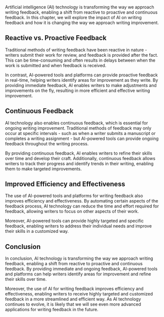 
Artificial intelligence (AI) technology is transforming the way we approach writing feedback, enabling a shift from reactive to proactive and continuous feedback. In this chapter, we will explore the impact of AI on writing feedback and how it is changing the way we approach writing improvement.

Reactive vs. Proactive Feedback
-------------------------------

Traditional methods of writing feedback have been reactive in nature - writers submit their work for review, and feedback is provided after the fact. This can be time-consuming and often results in delays between when the work is submitted and when feedback is received.

In contrast, AI-powered tools and platforms can provide proactive feedback in real-time, helping writers identify areas for improvement as they write. By providing immediate feedback, AI enables writers to make adjustments and improvements on the fly, resulting in more efficient and effective writing improvement.

Continuous Feedback
-------------------

AI technology also enables continuous feedback, which is essential for ongoing writing improvement. Traditional methods of feedback may only occur at specific intervals - such as when a writer submits a manuscript or completes a writing assignment - but AI-powered tools can provide ongoing feedback throughout the writing process.

By providing continuous feedback, AI enables writers to refine their skills over time and develop their craft. Additionally, continuous feedback allows writers to track their progress and identify trends in their writing, enabling them to make targeted improvements.

Improved Efficiency and Effectiveness
-------------------------------------

The use of AI-powered tools and platforms for writing feedback also improves efficiency and effectiveness. By automating certain aspects of the feedback process, AI technology can reduce the time and effort required for feedback, allowing writers to focus on other aspects of their work.

Moreover, AI-powered tools can provide highly targeted and specific feedback, enabling writers to address their individual needs and improve their skills in a customized way.

Conclusion
----------

In conclusion, AI technology is transforming the way we approach writing feedback, enabling a shift from reactive to proactive and continuous feedback. By providing immediate and ongoing feedback, AI-powered tools and platforms can help writers identify areas for improvement and refine their skills over time.

Moreover, the use of AI for writing feedback improves efficiency and effectiveness, enabling writers to receive highly targeted and customized feedback in a more streamlined and efficient way. As AI technology continues to evolve, it is likely that we will see even more advanced applications for writing feedback in the future.
